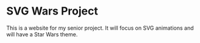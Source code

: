 SVG Wars Project
===================

This is a website for my senior project. It will focus on SVG animations and will have a Star Wars theme.